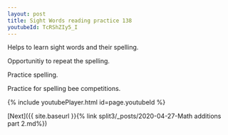 ```yaml
---
layout: post
title: Sight Words reading practice 138
youtubeId: TcRShZIy5_I
---
```

 
 
Helps to learn sight words and their spelling.

Opportunitiy to repeat the spelling. 

Practice spelling. 
 
Practice for spelling bee competitions. 
 
{% include youtubePlayer.html id=page.youtubeId %}
 
 

[Next]({{ site.baseurl }}{% link  split3/_posts/2020-04-27-Math additions part 2.md%})
 
